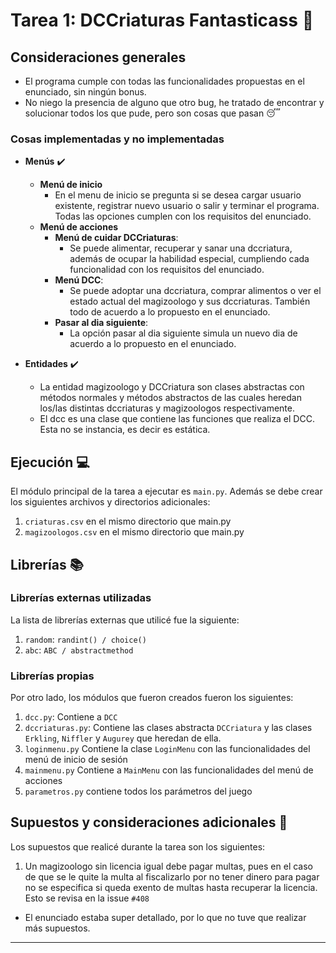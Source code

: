 # Tarea 1: DCCriaturas Fantasticass :school_satchel:


## Consideraciones generales
* El programa cumple con todas las funcionalidades propuestas en el enunciado, sin ningún bonus.
* No niego la presencia de alguno que otro bug, he tratado de encontrar y solucionar todos los que pude, pero son cosas que pasan :sleeping:


### Cosas implementadas y no implementadas

* **Menús** :heavy_check_mark:
  * **Menú de inicio**
    * En el menu de inicio se pregunta si se desea cargar usuario existente, registrar nuevo usuario o
    salir y terminar el programa. Todas las opciones cumplen con los requisitos del enunciado.
  * **Menú de acciones**
    * **Menú de cuidar DCCriaturas**:
      * Se puede alimentar, recuperar y sanar una dccriatura, además de ocupar la habilidad especial, cumpliendo cada funcionalidad con los requisitos del enunciado.
    * **Menú DCC**:
      * Se puede adoptar una dccriatura, comprar alimentos o ver el estado actual del magizoologo y sus dccriaturas. También todo de acuerdo a lo propuesto en el enunciado.
    * **Pasar al dia siguiente**:
      * La opción pasar al dia siguiente simula un nuevo dia de acuerdo a lo propuesto en el enunciado.

* **Entidades** :heavy_check_mark:
  * La entidad magizoologo y DCCriatura son clases abstractas con métodos normales y métodos abstractos de las cuales heredan los/las distintas dccriaturas y magizoologos respectivamente.
  * El dcc es una clase que contiene las funciones que realiza el DCC. Esta no se instancia, es decir es estática.

## Ejecución :computer:
El módulo principal de la tarea a ejecutar es  ```main.py```. Además se debe crear los siguientes archivos y directorios adicionales:
1. ```criaturas.csv``` en el mismo directorio que main.py
2. ```magizoologos.csv``` en el mismo directorio que main.py


## Librerías :books:
### Librerías externas utilizadas
La lista de librerías externas que utilicé fue la siguiente:

1. ```random```: ```randint() / choice()```
2. ```abc```: ```ABC / abstractmethod```

### Librerías propias
Por otro lado, los módulos que fueron creados fueron los siguientes:

1. ```dcc.py```: Contiene a ```DCC```
2. ```dccriaturas.py```: Contiene las clases abstracta ```DCCriatura``` y las clases ```Erkling```, ```Niffler``` y ```Augurey``` que heredan de ella.
3. ```loginmenu.py``` Contiene la clase ```LoginMenu``` con las funcionalidades del menú de inicio de sesión
4. ```mainmenu.py``` Contiene a ```MainMenu``` con las funcionalidades del menú de acciones
5. ```parametros.py``` contiene todos los parámetros del juego

## Supuestos y consideraciones adicionales :thinking:
Los supuestos que realicé durante la tarea son los siguientes:

1. Un magizoologo sin licencia igual debe pagar multas, pues en el caso de que se le quite la multa al fiscalizarlo por no tener dinero para pagar no se especifica si queda exento de multas hasta recuperar la licencia. Esto se revisa en la issue ```#408```

* El enunciado estaba super detallado, por lo que no tuve que realizar más supuestos.

-------
